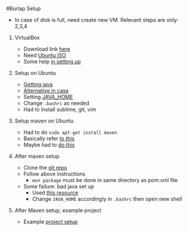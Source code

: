 #Burlap Setup

* In case of disk is full, need create new VM. Relevant steps are only: 2,3,4

1. VirtualBox
	* Download link [here](https://www.virtualbox.org/wiki/Downloads)
	* Need [Ubuntu ISO](https://www.ubuntu.com/download/desktop)
	* Some help [in setting up](http://www.wikihow.com/Install-VirtualBox)	
	
2. Setup on Ubuntu
	* [Getting java](https://www.howtogeek.com/191427/how-to-find-out-if-java-is-installed-in-ubuntu-and-how-to-install-it/)
	* [Alternative in case](https://www.lifewire.com/run-ubuntu-within-windows-virtualbox-2202098)
	* Setting [JAVA_HOME](https://askubuntu.com/questions/459900/how-to-find-my-current-java-home-in-ubuntu)
	* Change ```.bashrc``` as needed
	* Had to install sublime, git, vim

3. Setup maven on Ubuntu
	* Had to do ```sudo apt-get install maven```
	* Basically refer [to this](http://burlap.cs.brown.edu/tutorials/hgw/p1.html)
	* Maybe had to [do this](https://maven.apache.org/install.html)

4. After maven setup
	* Clone the [git repo](https://github.com/jmacglashan/burlap)
	* Follow above instructions
		* ```mvn package``` must be done in same directory as pom.xml file
	* Some failure: bad java set up
		* Used [this resource](https://www.digitalocean.com/community/tutorials/how-to-install-java-on-ubuntu-with-apt-get)
		* Change ```JAVA_HOME``` accordingly in ```.bashrc``` then open new shell

5. After Maven setup, example project
	* Example [project setup](http://burlap.cs.brown.edu/tutorials/hgw/p1.html)

